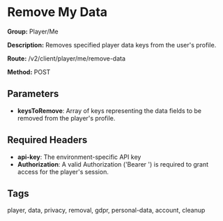 # Remove My Data

**Group:** Player/Me

**Description:** Removes specified player data keys from the user's profile.

**Route:** /v2/client/player/me/remove-data

**Method:** POST

## Parameters

- **keysToRemove**: Array of keys representing the data fields to be removed from the player's profile.

## Required Headers

- **api-key**: The environment-specific API key
- **Authorization**: A valid Authorization ('Bearer <token>') is required to grant access for the player's session.

## Tags

player, data, privacy, removal, gdpr, personal-data, account, cleanup
